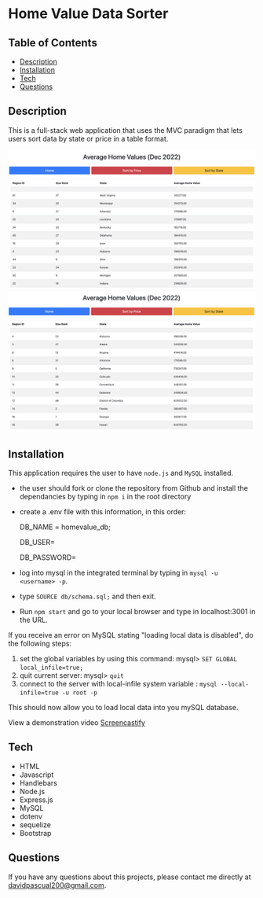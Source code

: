 # Home Value Data Sorter

## Table of Contents
* [Description](#Description)
* [Installation](#installation)
* [Tech](#Tech)
* [Questions](#questions)

## Description
This is a full-stack web application that uses the MVC paradigm that lets users sort data by state or price in a table format. 

![Screenshot of search results](./assets/homevalue-SS1.png)
![Screenshot of search results](./assets/homevalue-SS2.png)


## Installation
This application requires the user to have `node.js` and `MySQL` installed.
* the user should fork or clone the repository from Github and install the dependancies by typing in `npm i` in the root directory
* create a .env file with this information, in this order:

    DB_NAME = homevalue_db;

    DB_USER=

    DB_PASSWORD=

* log into mysql in the integrated terminal by typing in `mysql -u <username> -p`. 
* type `SOURCE db/schema.sql;` and then exit.
* Run `npm start` and go to your local browser and type in  localhost:3001 in the URL.

If you receive an error on MySQL stating "loading local data is disabled", do the following steps:
1. set the global variables by using this command: mysql> `SET GLOBAL local_infile=true;`
2. quit current server: mysql> `quit`
3. connect to the server with local-infile system variable :
`mysql --local-infile=true -u root -p`

This should now allow you to load local data into you mySQL database.

View a demonstration video [Screencastify](https://drive.google.com/file/d/15ipMei33ubhGsPaxy3Ii5Ql4q3NQ0vtU/view)

## Tech
* HTML
* Javascript
* Handlebars
* Node.js
* Express.js
* MySQL
* dotenv
* sequelize
* Bootstrap

## Questions
If you have any questions about this projects, please contact me directly at davidpascual200@gmail.com.


